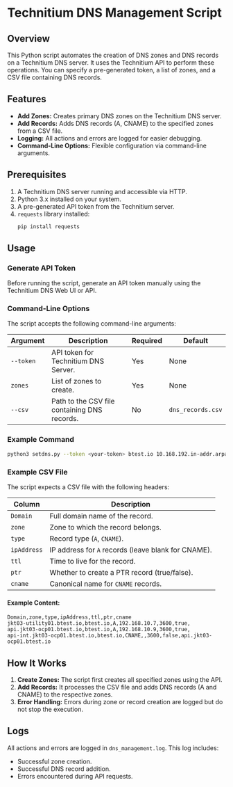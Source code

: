 # Technitium DNS Management Script

## Overview
This Python script automates the creation of DNS zones and DNS records on a Technitium DNS server. It uses the Technitium API to perform these operations. You can specify a pre-generated token, a list of zones, and a CSV file containing DNS records.

## Features
- **Add Zones:** Creates primary DNS zones on the Technitium DNS server.
- **Add Records:** Adds DNS records (A, CNAME) to the specified zones from a CSV file.
- **Logging:** All actions and errors are logged for easier debugging.
- **Command-Line Options:** Flexible configuration via command-line arguments.


## Prerequisites
1. A Technitium DNS server running and accessible via HTTP.
2. Python 3.x installed on your system.
3. A pre-generated API token from the Technitium server.
4. `requests` library installed:
   ```bash
   pip install requests
   ```



## Usage
### Generate API Token
Before running the script, generate an API token manually using the Technitium DNS Web UI or API.



### Command-Line Options
The script accepts the following command-line arguments:

| Argument      | Description                                                                                  | Required | Default           |
|---------------|----------------------------------------------------------------------------------------------|----------|-------------------|
| `--token`     | API token for Technitium DNS Server.                                                        | Yes      | None              |
| `zones`       | List of zones to create.                                                                    | Yes      | None              |
| `--csv`       | Path to the CSV file containing DNS records.                                                | No       | `dns_records.csv` |



### Example Command
```bash
python3 setdns.py --token <your-token> btest.io 10.168.192.in-addr.arpa 11.168.192.in-addr.arpa --csv dns_records.csv
```

### Example CSV File
The script expects a CSV file with the following headers:

| Column       | Description                                      |
|--------------|--------------------------------------------------|
| `Domain`     | Full domain name of the record.                 |
| `zone`       | Zone to which the record belongs.               |
| `type`       | Record type (`A`, `CNAME`).                     |
| `ipAddress`  | IP address for `A` records (leave blank for CNAME). |
| `ttl`        | Time to live for the record.                    |
| `ptr`        | Whether to create a PTR record (true/false).    |
| `cname`      | Canonical name for `CNAME` records.             |

#### Example Content:
```csv
Domain,zone,type,ipAddress,ttl,ptr,cname
jkt03-utility01.btest.io,btest.io,A,192.168.10.7,3600,true,
api.jkt03-ocp01.btest.io,btest.io,A,192.168.10.9,3600,true,
api-int.jkt03-ocp01.btest.io,btest.io,CNAME,,3600,false,api.jkt03-ocp01.btest.io
```



## How It Works
1. **Create Zones:** The script first creates all specified zones using the API.
2. **Add Records:** It processes the CSV file and adds DNS records (A and CNAME) to the respective zones.
3. **Error Handling:** Errors during zone or record creation are logged but do not stop the execution.



## Logs
All actions and errors are logged in `dns_management.log`. This log includes:
- Successful zone creation.
- Successful DNS record addition.
- Errors encountered during API requests.
